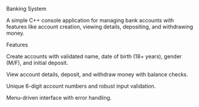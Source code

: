 Banking System

A simple C++ console application for managing bank accounts with features like account creation, viewing details, depositing, and withdrawing money.

Features





Create accounts with validated name, date of birth (18+ years), gender (M/F), and initial deposit.



View account details, deposit, and withdraw money with balance checks.



Unique 6-digit account numbers and robust input validation.



Menu-driven interface with error handling.